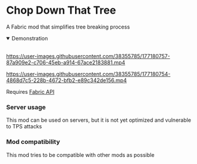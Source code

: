 # Chop Down That Tree
A Fabric mod that simplifies tree breaking process

<details open>
<summary>Demonstration</summary>
<br>

https://user-images.githubusercontent.com/38355785/177180757-87a909e2-c706-45eb-a914-67ace2183881.mp4

https://user-images.githubusercontent.com/38355785/177180754-4868d7c5-228b-4672-bfb2-e89c342de156.mp4

</details>

Requires [Fabric API](https://github.com/FabricMC/fabric)

### Server usage
This mod can be used on servers, but it is not yet optimized and vulnerable to TPS attacks

### Mod compatibility
This mod tries to be compatible with other mods as possible
